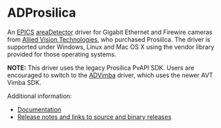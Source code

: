 ADProsilica
===========
An 
[EPICS](http://www.aps.anl.gov/epics/) 
[areaDetector](https://github.com/areaDetector/areaDetector/blob/master/README.md) 
driver for Gigabit Ethernet and Firewire cameras from 
[Allied Vision Technologies](https://www.alliedvision.com),
who purchased Prosilica. 
The driver is supported under Windows, Linux and Mac OS X using the 
vendor library provided for those operating systems.

**NOTE:** This driver uses the legacy Prosilica PvAPI SDK.
Users are encouraged to switch to the [ADVimba](https://github.com/areaDetector/ADVimba) driver,
which uses the newer AVT Vimba SDK.

Additional information:
* [Documentation](https://areadetector.github.io/areaDetector/ADProsilica/ADProsilica.html)
* [Release notes and links to source and binary releases](RELEASE.md)

